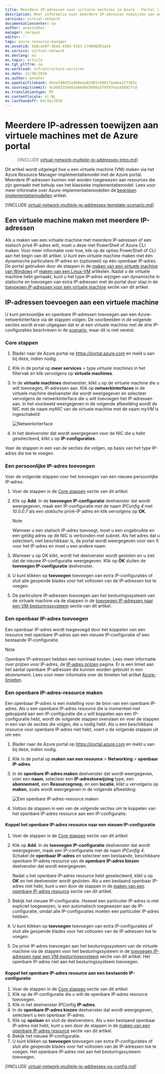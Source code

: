```yaml
---
title: Meerdere IP-adressen voor virtuele machines in Azure - Portal | Microsoft Docs
description: Meer informatie over meerdere IP-adressen toewijzen aan een virtuele machine met de Azure portal | Resource Manager.
services: virtual-network
documentationcenter: na
author: anavinahar
manager: narayan
editor: ''
tags: azure-resource-manager
ms.assetid: 3a8cae97-3bed-430d-91b3-274696d91e34
ms.service: virtual-network
ms.devlang: na
ms.topic: article
ms.tgt_pltfrm: na
ms.workload: infrastructure-services
ms.date: 11/30/2016
ms.author: annahar
ms.openlocfilehash: 85eefd0d15ed08eaa82983c6901faa0aa1ff303c
ms.sourcegitcommit: 9cdd83256b82e664bd36991d78f87ea1e56827cd
ms.translationtype: MT
ms.contentlocale: nl-NL
ms.lasthandoff: 04/16/2018
---
```

# <a name="assign-multiple-ip-addresses-to-virtual-machines-using-the-azure-portal"></a>Meerdere IP-adressen toewijzen aan virtuele machines met de Azure portal

>[!INCLUDE [virtual-network-multiple-ip-addresses-intro.md](../../includes/virtual-network-multiple-ip-addresses-intro.md)]
>
Dit artikel wordt uitgelegd hoe u een virtuele machine (VM) maken via het Azure Resource Manager-implementatiemodel met de Azure portal. Meerdere IP-adressen kunnen niet worden toegewezen aan resources die zijn gemaakt met behulp van het klassieke implementatiemodel. Lees voor meer informatie over Azure-implementatiemodellen de [begrijpen implementatiemodellen](../resource-manager-deployment-model.md) artikel.

[!INCLUDE [virtual-network-multiple-ip-addresses-template-scenario.md](../../includes/virtual-network-multiple-ip-addresses-scenario.md)]

## <a name = "create"></a>Een virtuele machine maken met meerdere IP-adressen

Als u maken van een virtuele machine met meerdere IP-adressen of een statisch privé IP-adres wilt, moet u deze met PowerShell of Azure CLI maken. Voor meer informatie over hoe, klik op de opties PowerShell of CLI aan het begin van dit artikel. U kunt een virtuele machine maken met één dynamische particuliere IP-adres en (optioneel) op één openbaar IP-adres. De portal gebruiken door de stappen in de [maken van een virtuele machine van Windows](../virtual-machines/virtual-machines-windows-hero-tutorial.md) of [maken van een Linux-VM](../virtual-machines/linux/quick-create-portal.md) artikelen. Nadat u de virtuele machine hebt gemaakt, kunt u het type IP-adres wijzigen van dynamische in statische en toevoegen van extra IP-adressen met de portal door stap in de [toevoegen IP-adressen voor een virtuele machine](#add) sectie van dit artikel.

## <a name="add"></a>IP-adressen toevoegen aan een virtuele machine

U kunt persoonlijke en openbare IP-adressen toevoegen aan een Azure-netwerkinterface via de stappen volgen. De voorbeelden in de volgende secties wordt ervan uitgegaan dat er al een virtuele machine met de drie IP-configuraties beschreven in de [scenario](#Scenario), maar dit is niet vereist.

### <a name="coreadd"></a>Core stappen

1. Blader naar de Azure portal op https://portal.azure.com en meld u aan bij deze, indien nodig.
2. Klik in de portal op **meer services** > type *virtuele machines* in het filtervak en klik vervolgens op **virtuele machines**.
3. In de **virtuele machines** deelvenster, klikt u op de virtuele machine die u wilt toevoegen, IP-adressen aan. Klik op **netwerkinterfaces** in de virtuele machine deelvenster die wordt weergegeven en selecteer vervolgens de netwerkinterface die u wilt toevoegen het IP-adressen aan. In het voorbeeld weergegeven in de volgende afbeelding wordt de NIC met de naam *myNIC* van de virtuele machine met de naam *myVM* is ingeschakeld:

    ![Netwerkinterface](./media/virtual-network-multiple-ip-addresses-portal/figure1.png)

4. In het deelvenster dat wordt weergegeven voor de NIC die u hebt geselecteerd, klikt u op **IP-configuraties**.

Voer de stappen in een van de secties die volgen, op basis van het type IP-adres die toe te voegen.

### <a name="add-a-private-ip-address"></a>**Een persoonlijke IP-adres toevoegen**

Voer de volgende stappen voor het toevoegen van een nieuwe persoonlijke IP-adres:

1. Voer de stappen in de [Core stappen](#coreadd) sectie van dit artikel.
2. Klik op **Add**. In de **toevoegen IP-configuratie** deelvenster dat wordt weergegeven, maak een IP-configuratie met de naam *IPConfig 4* met *10.0.0.7* als een *statische* privé-IP adres en klik vervolgens op **OK**.

    > [!NOTE]
    > Wanneer u een statisch IP-adres toevoegt, moet u een ongebruikte en een geldig adres op de NIC is verbonden met subnet. Als het adres dat u selecteert, niet beschikbaar is, de portal wordt weergegeven voor een X voor het IP-adres en moet u een andere naam.

3. Wanneer u op OK klikt, wordt het deelvenster wordt gesloten en u ziet dat de nieuwe IP-configuratie weergegeven. Klik op **OK** sluiten de **toevoegen IP-configuratie** deelvenster.
4. U kunt klikken op **toevoegen** toevoegen van extra IP-configuraties of sluit alle geopende blades voor het voltooien van de IP-adressen toe te voegen.
5. De particuliere IP-adressen toevoegen aan het besturingssysteem van de virtuele machine via de stappen in de [toevoegen IP-adressen naar een VM-besturingssysteem](#os-config) sectie van dit artikel.

### <a name="add-a-public-ip-address"></a>Een openbaar IP-adres toevoegen

Een openbaar IP-adres wordt toegevoegd door het koppelen van een resource met openbare IP-adres aan een nieuwe IP-configuratie of een bestaande IP-configuratie.

> [!NOTE]
> Openbare IP-adressen hebben een nominaal kosten. Lees meer informatie over prijzen voor IP-adres, de [IP-adres prijzen](https://azure.microsoft.com/pricing/details/ip-addresses) pagina. Er is een limiet aan het aantal openbare IP-adressen die kunnen worden gebruikt in een abonnement. Lees voor meer informatie over de limieten het artikel [Azure-limieten](../azure-subscription-service-limits.md#networking-limits).
> 

### <a name="create-public-ip"></a>Een openbare IP-adres-resource maken

Een openbaar IP-adres is een instelling voor de bron van een openbare IP-adres. Als u een openbare IP-adres resource die is momenteel niet gekoppeld aan een IP-configuratie die u wilt koppelen aan een IP-configuratie hebt, wordt de volgende stappen overslaan en voer de stappen in een van de secties die volgen, die u nodig hebt. Als u een beschikbare resource voor openbare IP-adres niet hebt, voert u de volgende stappen uit om een:

1. Blader naar de Azure portal op https://portal.azure.com en meld u aan bij deze, indien nodig.
3. Klik in de portal op **maken van een resource** > **Networking** > **openbaar IP-adres**.
4. In de **openbare IP-adres maken** deelvenster dat wordt weergegeven, voer een **naam**, selecteer een **IP-adrestoewijzing** type, een **abonnement**, een **Resourcegroep**, en een **locatie**, klikt u vervolgens op **maken**, zoals wordt weergegeven in de volgende afbeelding:

    ![Een openbare IP-adres-resource maken](./media/virtual-network-multiple-ip-addresses-portal/figure5.png)

5. Voltooi de stappen in een van de volgende secties om te koppelen van het openbare IP-adres resource aan een IP-configuratie.

#### <a name="associate-the-public-ip-address-resource-to-a-new-ip-configuration"></a>Koppel het openbare IP-adres resource naar een nieuwe IP-configuratie

1. Voer de stappen in de [Core stappen](#coreadd) sectie van dit artikel.
2. Klik op **Add**. In de **toevoegen IP-configuratie** deelvenster dat wordt weergegeven, maak een IP-configuratie met de naam *IPConfig 4*. Schakel de **openbaar IP-adres** en selecteer een bestaande, beschikbare openbare IP-adres resource van de **openbare IP-adres kiezen** deelvenster dat wordt weergegeven.

    Nadat u het openbare IP-adres resource hebt geselecteerd, klikt u op **OK** en het deelvenster wordt gesloten. Als u een bestaand openbaar IP-adres niet hebt, kunt u een door de stappen in de [maken van een openbare IP-adres resource](#create-public-ip) sectie van dit artikel. 

3. Bekijk het nieuwe IP-configuratie. Hoewel een particulier IP-adres is niet expliciet toegewezen, is een automatisch toegewezen aan de IP-configuratie, omdat alle IP-configuraties moeten een particulier IP-adres hebben.
4. U kunt klikken op **toevoegen** toevoegen van extra IP-configuraties of sluit alle geopende blades voor het voltooien van de IP-adressen toe te voegen.
5. De privé IP-adres toevoegen aan het besturingssysteem van de virtuele machine via de stappen voor het besturingssysteem in de [toevoegen IP-adressen naar een VM-besturingssysteem](#os-config) sectie van dit artikel. Het openbare IP-adres niet aan het besturingssysteem toevoegen.

#### <a name="associate-the-public-ip-address-resource-to-an-existing-ip-configuration"></a>Koppel het openbare IP-adres resource aan een bestaande IP-configuratie

1. Voer de stappen in de [Core stappen](#coreadd) sectie van dit artikel.
2. Klik op de IP-configuratie die u wilt de openbare IP-adres resource toevoegen.
3. Klik in het deelvenster IPConfig **IP-adres**.
4. In de **openbare IP-adres kiezen** deelvenster dat wordt weergegeven, selecteert u een openbaar IP-adres.
5. Klik op **opslaan** en sluit de deelvensters. Als u een bestaand openbaar IP-adres niet hebt, kunt u een door de stappen in de [maken van een openbare IP-adres resource](#create-public-ip) sectie van dit artikel.
3. Bekijk het nieuwe IP-configuratie.
4. U kunt klikken op **toevoegen** toevoegen van extra IP-configuraties of sluit alle geopende blades voor het voltooien van de IP-adressen toe te voegen. Het openbare IP-adres niet aan het besturingssysteem toevoegen.


[!INCLUDE [virtual-network-multiple-ip-addresses-os-config.md](../../includes/virtual-network-multiple-ip-addresses-os-config.md)]
